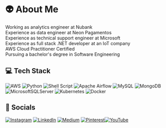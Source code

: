 # 👽 About Me
Working as analytics engineer at Nubank<br>Experience as data engineer at Neon Pagamentos <br>Experience as technical support engineer at Microsoft<br>Experience as full stack .NET developer at an IoT company<br>AWS Cloud Practitioner Certified<br>Pursuing a bachelor's degree in Software Engineering

## 💻 Tech Stack
![AWS](https://img.shields.io/badge/AWS-%23FF9900.svg?style=for-the-badge&logo=amazon-aws&logoColor=white) ![Python](https://img.shields.io/badge/python-3670A0?style=for-the-badge&logo=python&logoColor=ffdd54) ![Shell Script](https://img.shields.io/badge/shell_script-%23121011.svg?style=for-the-badge&logo=gnu-bash&logoColor=white) ![Apache Airflow](https://img.shields.io/badge/Apache%20Airflow-017CEE?style=for-the-badge&logo=Apache%20Airflow&logoColor=white) ![MySQL](https://img.shields.io/badge/mysql-%2300f.svg?style=for-the-badge&logo=mysql&logoColor=white) ![MongoDB](https://img.shields.io/badge/MongoDB-%234ea94b.svg?style=for-the-badge&logo=mongodb&logoColor=white) ![MicrosoftSQLServer](https://img.shields.io/badge/Microsoft%20SQL%20Sever-CC2927?style=for-the-badge&logo=microsoft%20sql%20server&logoColor=white) ![Kubernetes](https://img.shields.io/badge/kubernetes-%23326ce5.svg?style=for-the-badge&logo=kubernetes&logoColor=white) ![Docker](https://img.shields.io/badge/docker-%230db7ed.svg?style=for-the-badge&logo=docker&logoColor=white)


## 👀 Socials
[![Instagram](https://img.shields.io/badge/Instagram-%23E4405F.svg?logo=Instagram&logoColor=white)](https://instagram.com/noahlaudano) [![LinkedIn](https://img.shields.io/badge/LinkedIn-%230077B5.svg?logo=linkedin&logoColor=white)](https://linkedin.com/in/noahlaudano) [![Medium](https://img.shields.io/badge/Medium-12100E?logo=medium&logoColor=white)](https://medium.com/@noahlaudano) [![Pinterest](https://img.shields.io/badge/Pinterest-%23E60023.svg?logo=Pinterest&logoColor=white)](https://pinterest.com/noahlaudano)[![YouTube](https://img.shields.io/badge/YouTube-%23FF0000.svg?logo=YouTube&logoColor=white)](https://youtube.com/c/noahlaudano)


<!-- Proudly created with GPRM ( https://gprm.itsvg.in ) -->
